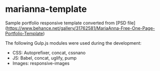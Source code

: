 # marianna-template

Sample portfolio responsive template converted from [PSD file] (https://www.behance.net/gallery/31762581/MariaAnna-Free-One-Page-Portfolio-Template)

The following Gulp.js modules were used during the development:
- CSS: Autoprefixer, concat, cssnano
- JS: Babel, concat, uglify, pump
- Images: responsive-images


